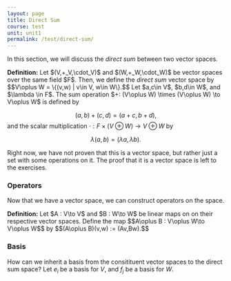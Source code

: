 ```yaml
---
layout: page
title: Direct Sum
course: test
unit: unit1
permalink: /test/direct-sum/
---
```


In this section, we will discuss the *direct sum* between two vector spaces.

<div class="definition">
<b>Definition:</b> Let $(V,+_V,\cdot_V)$ and $(W,+_W,\cdot_W)$ be vector spaces over the same field $F$. Then, we define the <i>direct sum</i> vector space by
$$V\oplus W = \{(v,w) | v\in V, w\in W\}.$$
Let $a,c\in V$, $b,d\in W$, and $\lambda \in F$. The sum operation $+: (V\oplus W) \times (V\oplus W) \to V\oplus W$ is defined by 

$$(a,b) + (c,d) = (a+c,b+d),$$
and the scalar multiplication $\cdot : F \times (V\oplus W) \to V\oplus W$ by 

$$\lambda(a,b) = (\lambda a, \lambda b).$$
</div>

Right now, we have not proven that this is a vector space, but rather just a set with some operations on it. The proof that it is a vector space is left to the exercises. 

### Operators

Now that we have a vector space, we can construct operators on the space. 
<div class="definition">
<b>Definition:</b> Let $A : V\to V$ and $B : W\to W$ be linear maps on on their respective vector spaces. Define the map
$$A\oplus B : V\oplus W\to V\oplus W$$
by 
$$(A\oplus B)(v,w) := (Av,Bw).$$
</div>


### Basis
How can we inherit a basis from the consitituent vector spaces to the direct sum space? Let $e_i$ be a basis for $V$, and $f_j$ be a basis for $W$. 

